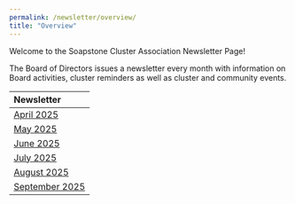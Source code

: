 ```yaml
---
permalink: /newsletter/overview/
title: "Overview"
---
```


Welcome to the Soapstone Cluster Association Newsletter Page!

The Board of Directors issues a newsletter every month with information on Board activities, 
cluster reminders as well as cluster and community events.  

| Newsletter | 
|:-----------|
| [April 2025](/newsletter/april-2025/) | 
| [May 2025](/newsletter/may-2025/)     | 
| [June 2025](/newsletter/june-2025/)   | 
| [July 2025](/newsletter/july-2025/)   | 
| [August 2025](/newsletter/august-2025/)   | 
| [September 2025](/newsletter/september-2025/)   | 
